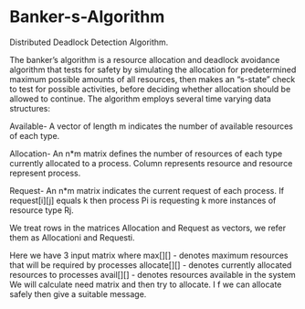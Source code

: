 # Banker-s-Algorithm
Distributed Deadlock Detection Algorithm.

The banker’s algorithm is a resource allocation and deadlock avoidance algorithm that tests for safety by simulating the allocation for predetermined maximum possible amounts of all resources, then makes an “s-state” check to test for possible activities, before deciding whether allocation should be allowed to continue.
The algorithm employs several time varying data structures:

Available- A vector of length m indicates the number of available resources of each type.

Allocation- An n*m matrix defines the number of resources of each type currently allocated to a process. Column represents resource and resource represent process.

Request- An n*m matrix indicates the current request of each process. If request[i][j] equals k then process Pi is requesting k more instances of resource type Rj.

We treat rows in the matrices Allocation and Request as vectors, we refer them as Allocationi and Requesti.

Here we have 3 input matrix where max[][] - denotes maximum resources that will be required by processes allocate[][] - denotes currently allocated resources to processes avail[][] - denotes resources available in the system We will calculate need matrix and then try to allocate. I f we can allocate safely then give a suitable message.
